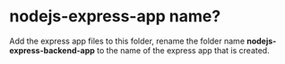 # nodejs-express-app name?
Add the express app files to this folder, rename the folder name **nodejs-express-backend-app** to the name of the express app that is created.
